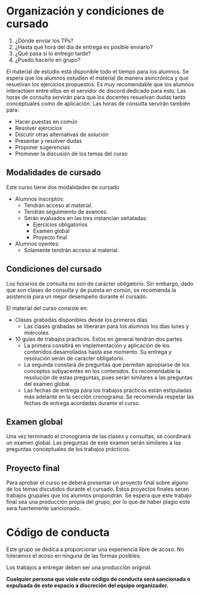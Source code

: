Organización y condiciones de cursado
=====================================

1. ¿Dónde enviar los TPs?
2. ¿Hasta qué hora del día de entrega es posible enviarlo?
3. ¿Qué pasa si lo entrego tarde?
4. ¿Puedo hacerlo en grupo?

El material de estudio está disponible todo el tiempo para los alumnos. Se espera que los alumnos estudien el material de manera asincrónica y que resuelvan los ejercicios propuestos. Es muy recomendable que los alumnos interactúen entre ellos en el servidor de discord dedicado para esto. Las horas de consulta servirán para que los docentes resuelvan dudas tanto conceptuales como de aplicación. Las horas de consulta servirán también para:

* Hacer puestas en común
* Resolver ejercicios
* Discutir otras alternativas de solución
* Presentar y resolver dudas
* Proponer sugerencias
* Promover la discusión de los temas del curso

Modalidades de cursado
----------------------

Este curso tiene dos modalidades de cursado
* Alumnos inscriptos:
    - Tendrán acceso al material.
    - Tendrán seguimiento de avances.
    - Serán evaluados en las tres instancian señaladas:
        + Ejercicios obligatorios
        + Examen global
        + Proyecto final
* Alumnos oyentes:
    - Solamente tendrán acceso al material.

Condiciones del cursado
-----------------------

Los horarios de consulta no son de carácter obligatorio. Sin embargo, dado que son clases de consulta y de puesta en común, se recomienda la asistencia para un mejor desempeño durante el cursado.

El material del curso consiste en:

* Clases grabadas disponibles desde los primeros días
    - Las clases grabadas se liberaran para los alumnos los días lunes y miércoles.
* 10 guías de trabajos prácticos. Estos en general tendrán dos partes
    - La primera consitirá en implementación y aplicación de los contenidos desarrollados hasta ese momento. Su entrega y resolución serán de caracter obligatorio.
    - La segunda constará de preguntas que permiten apropiarse de los conceptos subyacentes en los contenidos. Es recomendable la resolución de estas preguntas, pues serán similares a las preguntas del examen global.
    - Las fechas de entrega para los trabajos prácticos están estipuladas más adelante en la sección cronograma. Se recomienda respetar las fechas de entrega acordadas durante el curso.

Examen global
-------------

Una vez terminado el cronograma de las clases y consultas, se coordinará un examen global. Las preguntas de este examen serán similares a las preguntas conceptuales de los trabajos prácticos.

Proyecto final
--------------

Para aprobar el curso se deberá presentar un proyecto final sobre alguno de los temas discutidos durante el cursado. Estos proyectos finales seran trabajos grupales que los alumnos propondrán. Se espera que este trabajo final sea una producción propia del grupo, por lo que de haber plagio este sera fuertemente sancionado.

Código de conducta
==================

Este grupo se dedica a proporcionar una experiencia libre de acoso. No toleramos el acoso en ninguna de las formas posibles.

Los trabajos a entregar deben ser una producción original.

**Cualquier persona que viole este código de conducta será sancionada o expulsada de este espacio a discreción del equipo organizador.**
